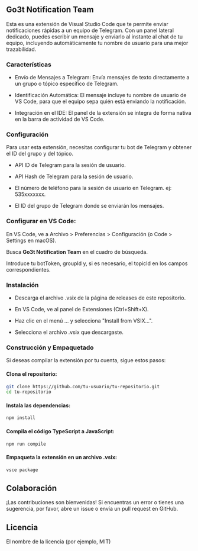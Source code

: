 ## Go3t Notification Team

Esta es una extensión de Visual Studio Code que te permite enviar notificaciones rápidas a un equipo de Telegram. Con un panel lateral dedicado, puedes escribir un mensaje y enviarlo al instante al chat de tu equipo, incluyendo automáticamente tu nombre de usuario para una mejor trazabilidad.

### Características

- Envío de Mensajes a Telegram: Envía mensajes de texto directamente a un grupo o tópico específico de Telegram.

- Identificación Automática: El mensaje incluye tu nombre de usuario de VS Code, para que el equipo sepa quién está enviando la notificación.

- Integración en el IDE: El panel de la extensión se integra de forma nativa en la barra de actividad de VS Code.



### Configuración

Para usar esta extensión, necesitas configurar tu bot de Telegram y obtener el ID del grupo y del tópico.

- API ID de Telegram para la sesión de usuario.

- API Hash de Telegram para la sesión de usuario.

- El número de teléfono para la sesión de usuario en Telegram. ej: 535xxxxxxx.

- El ID del grupo de Telegram donde se enviarán los mensajes.


### Configurar en VS Code:

En VS Code, ve a Archivo > Preferencias > Configuración (o Code > Settings en macOS).

Busca **Go3t Notification Team** en el cuadro de búsqueda.

Introduce tu botToken, groupId y, si es necesario, el topicId en los campos correspondientes.

### Instalación

- Descarga el archivo .vsix de la página de releases de este repositorio.

- En VS Code, ve al panel de Extensiones (Ctrl+Shift+X).

- Haz clic en el menú ... y selecciona "Install from VSIX...".

- Selecciona el archivo .vsix que descargaste.

### Construcción y Empaquetado

Si deseas compilar la extensión por tu cuenta, sigue estos pasos:

#### Clona el repositorio:
```Bash
git clone https://github.com/tu-usuario/tu-repositorio.git
cd tu-repositorio
```

#### Instala las dependencias:
```Bash
npm install
```

#### Compila el código TypeScript a JavaScript:
```Bash
npm run compile
```

#### Empaqueta la extensión en un archivo .vsix:
```Bash
vsce package
```

## Colaboración

¡Las contribuciones son bienvenidas! Si encuentras un error o tienes una sugerencia, por favor, abre un issue o envía un pull request en GitHub.

## Licencia

El nombre de la licencia (por ejemplo, MIT)